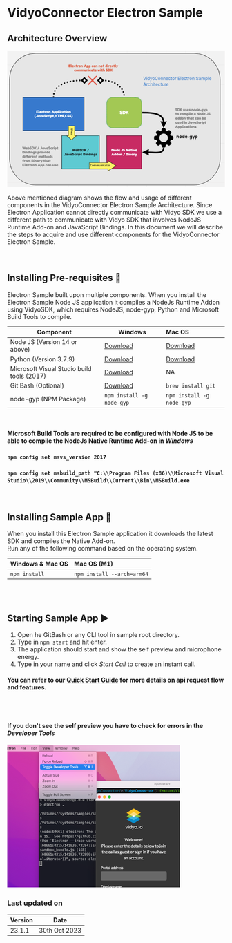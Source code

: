 ﻿
# VidyoConnector Electron Sample 

## Architecture Overview

![App Icon](connector/images/img-overview.png?raw=true "Architecture Overview")

Above mentioned diagram shows the flow and usage of different components in the VidyoConnector Electron Sample Architecture. Since Electron Application cannot directly communicate with Vidyo SDK we use a different path to communicate with Vidyo SDK that involves NodeJS Runtime Add-on and JavaScript Bindings. In this document we will describe the steps to acquire and use different components for the VidyoConnector Electron Sample.
<br><br><br>


## Installing Pre-requisites :rocket: 

Electron Sample built upon multiple components. When you install the Electron Sample Node JS application it compiles a NodeJs Runtime Addon using VidyoSDK, which requires NodeJS, node-gyp, Python and Microsoft Build Tools to compile.

|Component|Windows|Mac OS|
|---------------|-------|:------|
|Node JS (Version 14 or above)|[Download](https://nodejs.org/dist/v18.12.1/node-v18.12.1-x64.msi)|[Download](https://nodejs.org/dist/v18.12.1/node-v18.12.1-x64.msi)|
|Python (Version 3.7.9)|[Download](https://www.python.org/ftp/python/3.7.9/python-3.7.9-amd64.exe)|[Download](https://www.python.org/ftp/python/3.7.9/python-3.7.9-macosx10.9.pkg)|
|Microsoft Visual Studio build tools (2017)|[Download](https://visualstudio.microsoft.com/thank-you-downloading-visual-studio/?sku=BuildTools&rel=16)|NA|
|Git Bash (Optional)|[Download](https://git-scm.com/downloads)|`brew install git`|
|node-gyp (NPM Package)|`npm install -g node-gyp`|`npm install -g node-gyp`|


<br>

#### Microsoft Build Tools are required to be configured with Node JS to be able to compile the NodeJs Native Runtime Add-on in *Windows*
#### `npm config set msvs_version 2017`
#### ```npm config set msbuild_path "C:\\Program Files (x86)\\Microsoft Visual Studio\\2019\\Community\\MSBuild\\Current\\Bin\\MSBuild.exe```

 <br>

## Installing Sample App :crystal_ball: 

 When you install this Electron Sample application it downloads the latest SDK and compiles the Native Add-on. 
<br>
 Run any of the following command based on the operating system.

 |Windows & Mac OS|Mac OS (M1)|
|-------------------|:------|
|`npm install`|`npm install --arch=arm64`|

  <br><br>

## Starting Sample App :arrow_forward: 

1. Open he GitBash or any CLI tool in sample root directory.
1. Type in `npm start` and hit enter.
1. The application should start and show the self preview and microphone energy.
1. Type in your name and click *Start Call* to create an instant call.

#### You can refer to our [Quick Start Guide](/quick-start-guide.md) for more details on api request flow and features.

<br><br>
#### If you don't see the self preview you have to check for errors in the *Developer Tools*
![img](connector/images/img-dev-console.png?raw=true "Opening Developer Console") 

### Last updated on
|Version|Date|
|--------|----|
|23.1.1|30th Oct 2023|
